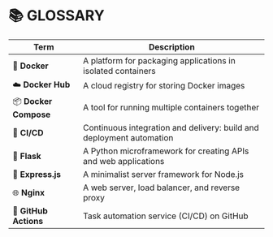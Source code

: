 # 📚 GLOSSARY

| Term | Description |
|------------------|--------------------------------------------------------------------------|
| 🐳 **Docker** | A platform for packaging applications in isolated containers |
| ☁️ **Docker Hub** | A cloud registry for storing Docker images |
| 📦 **Docker Compose** | A tool for running multiple containers together |
| 🔁 **CI/CD** | Continuous integration and delivery: build and deployment automation |
| 🐍 **Flask** | A Python microframework for creating APIs and web applications |
| 🚀 **Express.js** | A minimalist server framework for Node.js |
| 🌐 **Nginx** | A web server, load balancer, and reverse proxy |
| 🤖 **GitHub Actions** | Task automation service (CI/CD) on GitHub |
